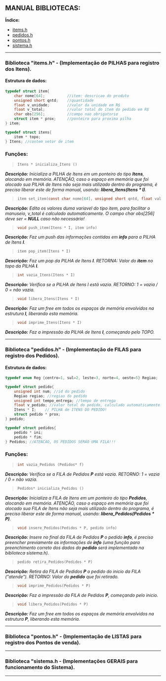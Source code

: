 ## MANUAL BIBLIOTECAS:
<!--ts-->
**Índice:**
* [items.h](#biblioteca-itemsh------------implementa%C3%A7%C3%A3o-de-pilhas-para-registro-dos-itens)
* [pedidos.h](#biblioteca-pedidosh----------implementa%C3%A7%C3%A3o-de-filas-para-registro-dos-pedidos)
* [pontos.h](#biblioteca-pontosh-----------implementa%C3%A7%C3%A3o-de-listas-para-registro-dos-pontos-de-venda)
* [sistema.h](#biblioteca-sistemah-----------implementa%C3%A7%C3%B5es-gerais-para-funcionamento-do-sistema)
<!--te-->


--------------------------------------------------------------------------------------------------------------------

### Biblioteca "items.h"        -   (Implementação de PILHAS para registro dos Itens).
#### Estrutura de dados:
```c
typedef struct item{
    char nome[64];          //item: descricao do produto
    unsigned short qntd;    //quantidade
    float v_unidade;        //valor da unidade em R$
    float v_total;          //valor total do item do pedido em R$
    char obs[256];          //campo nao obrigatorio
    struct item * prox;     //ponteiro para proxima pilha
} item;

typedef struct itens{
    item * topo;
} Itens; //contem vetor de item
```


### Funções:
> ```c
>Itens * inicializa_Itens ()
>```
***Descrição:** Inicializa a PILHA de Itens em um ponteiro do tipo **Itens**, alocando em memória.
ATENÇÃO, caso o espaço em memória que foi alocado sua PILHA de Itens não seja mais utilizado dentro do programa, é preciso liberar este de forma manual, usando: **libera_Itens(Itens * I)**.*


> ```c
>item set_item(const char nome[64], unsigned short qntd, float valor_unidade, char obs[256])
>```
***Descrição:** Edita os valores duma variavel do tipo item, para facilitar o manuseio, v_total é calculado automaticamente.
O campo *char obs[256]* deve ser = **NULL** caso não necessário!*


> ```c
>void push_item(Itens * I, item info)
>```
***Descrição:** Faz um push das informações contidas em **info** para a PILHA de Itens **I**.*


> ```c
>item pop_item(Itens * I)
>```
***Descrição:** Faz um pop da PILHA de Itens **I**. RETORNA: Valor do **item** no topo da PILHA **I**.*


> ```c
>int vazia_Itens(Itens * I)
>```
***Descrição:** Verifica se a PILHA de Itens *I* está vazia. RETORNO: 1 = vazia / 0 = não vazia.*


> ```c
>void libera_Itens(Itens * I)
>```
***Descrição:** Faz um free em todos os espaços de memória envolvidos na estrutura **I**, liberando esta memória.*


> ```c
>void imprime_Itens(Itens * I)
>```
***Descrição:** Faz a impressão da PILHA de Itens **I**, começando pelo TOPO.*

--------------------------------------------------------------------------------------------------------------------

### Biblioteca "pedidos.h"      -   (Implementação de FILAS para registro dos Pedidos).
#### Estrutura de dados:
```c
typedef enum Reg {centro=1, sul=2, leste=3, norte=4, oeste=5} Regiao;

typedef struct pedido{
    unsigned int num; //id do pedido
    Regiao regiao; //regiao do pedido
    unsigned int tempo_entrega; //tempo de entrega
    float v_pedido; //valor total do pedido, calculado automaticamente pelo sistema
    Itens * I;    // PILHA de ITENS DO PEDIDO!
    struct pedido * prox;
} pedido;

typedef struct pedidos{
    pedido * ini;
    pedido * fim;
} Pedidos; //ATENCAO, OS PEDIDOS SERAO UMA FILA!!!
```


### Funções:
> ```c
>int vazia_Pedidos (Pedidos* f)
>```
***Descrição:** Verifica se a FILA de Pedidos **P** está vazia. RETORNO: 1 = vazia / 0 = não vazia.*


> ```c
>Pedidos* inicializa_Pedidos ()
>```
***Descrição:** Inicializa a FILA de Itens em um ponteiro do tipo **Pedidos**, alocando em memória.
ATENÇÃO, caso o espaço em memória que foi alocado sua FILA de Itens não seja mais utilizado dentro do programa, é preciso liberar este de forma manual, usando: **libera_Pedidos(Pedidos * P)**.*

> ```c
>void insere_Pedidos(Pedidos * P, pedido info)
>```
***Descrição:** Insere no final da FILA de Pedidos **P** o pedido **info**, é preciso preencher previamente as informações de **info** (uma função para preenchimento correto dos dados do **pedido** será implementada na biblioteca sistema.h).*

> ```c
>pedido retira_Pedidos(Pedidos * P)
>```
***Descrição:** Retira da FILA de Pedidos **P** o pedido do inicio da FILA ("atende"). RETORNO: Valor do **pedido** que foi retirado.*

> ```c
>void imprime_Pedidos(Pedidos * P)
>```
***Descrição:** Faz a impressão da FILA de Pedidos **P**, começando pelo inicio.*

> ```c
>void libera_Pedidos(Pedidos * P)
>```
***Descrição:** Faz um free em todos os espaços de memória envolvidos na estrutura **P**, liberando esta memória.*

--------------------------------------------------------------------------------------------------------------------

### Biblioteca "pontos.h"       -   (Implementação de LISTAS para registro dos Pontos de venda).

--------------------------------------------------------------------------------------------------------------------

### Biblioteca "sistema.h       -   (Implementações GERAIS para funcionamento do Sistema).

--------------------------------------------------------------------------------------------------------------------

